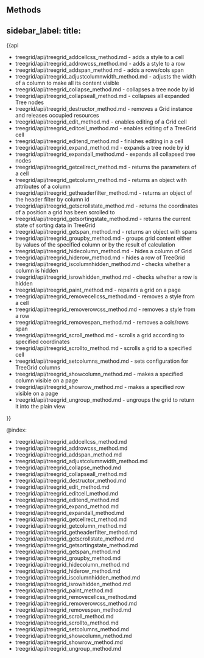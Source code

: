 Methods
---
sidebar_label: 
title: 
---          

{{api

- treegrid/api/treegrid_addcellcss_method.md - adds a style to a cell
- treegrid/api/treegrid_addrowcss_method.md - adds a style to a row
- treegrid/api/treegrid_addspan_method.md - adds a rows/cols span
- treegrid/api/treegrid_adjustcolumnwidth_method.md - adjusts the width of a column to make all its content visible
- treegrid/api/treegrid_collapse_method.md - collapses a tree node by id
- treegrid/api/treegrid_collapseall_method.md - collapses all expanded Tree nodes
- treegrid/api/treegrid_destructor_method.md - removes a Grid instance and releases occupied resources
- treegrid/api/treegrid_edit_method.md - enables editing of a Grid cell
- treegrid/api/treegrid_editcell_method.md - enables editing of a TreeGrid cell
- treegrid/api/treegrid_editend_method.md - finishes editing in a cell
- treegrid/api/treegrid_expand_method.md - expands a tree node by id
- treegrid/api/treegrid_expandall_method.md - expands all collapsed tree nodes
- treegrid/api/treegrid_getcellrect_method.md - returns the parameters of a cell
- treegrid/api/treegrid_getcolumn_method.md - returns an object with attributes of a column
- treegrid/api/treegrid_getheaderfilter_method.md - returns an object of the header filter by column id
- treegrid/api/treegrid_getscrollstate_method.md - returns the coordinates of a position a grid has been scrolled to
- treegrid/api/treegrid_getsortingstate_method.md - returns the current state of sorting data in TreeGrid
- treegrid/api/treegrid_getspan_method.md - returns an object with spans
- treegrid/api/treegrid_groupby_method.md - groups grid content either by values of the specified column or by the result of calculation
- treegrid/api/treegrid_hidecolumn_method.md - hides a column of Grid
- treegrid/api/treegrid_hiderow_method.md - hides a row of TreeGrid
- treegrid/api/treegrid_iscolumnhidden_method.md - checks whether a column is hidden
- treegrid/api/treegrid_isrowhidden_method.md - checks whether a row is hidden
- treegrid/api/treegrid_paint_method.md - repaints a grid on a page
- treegrid/api/treegrid_removecellcss_method.md - removes a style from a cell
- treegrid/api/treegrid_removerowcss_method.md - removes a style from a row
- treegrid/api/treegrid_removespan_method.md - removes a cols/rows span
- treegrid/api/treegrid_scroll_method.md - scrolls a grid according to specified coordinates
- treegrid/api/treegrid_scrollto_method.md - scrolls a grid to a specified cell
- treegrid/api/treegrid_setcolumns_method.md - sets configuration for TreeGrid columns
- treegrid/api/treegrid_showcolumn_method.md - makes a specified column visible on a page
- treegrid/api/treegrid_showrow_method.md - makes a specified row visible on a page
- treegrid/api/treegrid_ungroup_method.md - ungroups the grid to return it into the plain view

}}

@index:
- treegrid/api/treegrid_addcellcss_method.md
- treegrid/api/treegrid_addrowcss_method.md
- treegrid/api/treegrid_addspan_method.md
- treegrid/api/treegrid_adjustcolumnwidth_method.md
- treegrid/api/treegrid_collapse_method.md
- treegrid/api/treegrid_collapseall_method.md
- treegrid/api/treegrid_destructor_method.md
- treegrid/api/treegrid_edit_method.md
- treegrid/api/treegrid_editcell_method.md
- treegrid/api/treegrid_editend_method.md
- treegrid/api/treegrid_expand_method.md
- treegrid/api/treegrid_expandall_method.md
- treegrid/api/treegrid_getcellrect_method.md
- treegrid/api/treegrid_getcolumn_method.md
- treegrid/api/treegrid_getheaderfilter_method.md
- treegrid/api/treegrid_getscrollstate_method.md
- treegrid/api/treegrid_getsortingstate_method.md
- treegrid/api/treegrid_getspan_method.md
- treegrid/api/treegrid_groupby_method.md
- treegrid/api/treegrid_hidecolumn_method.md
- treegrid/api/treegrid_hiderow_method.md
- treegrid/api/treegrid_iscolumnhidden_method.md
- treegrid/api/treegrid_isrowhidden_method.md
- treegrid/api/treegrid_paint_method.md
- treegrid/api/treegrid_removecellcss_method.md
- treegrid/api/treegrid_removerowcss_method.md
- treegrid/api/treegrid_removespan_method.md
- treegrid/api/treegrid_scroll_method.md
- treegrid/api/treegrid_scrollto_method.md
- treegrid/api/treegrid_setcolumns_method.md
- treegrid/api/treegrid_showcolumn_method.md
- treegrid/api/treegrid_showrow_method.md
- treegrid/api/treegrid_ungroup_method.md 

